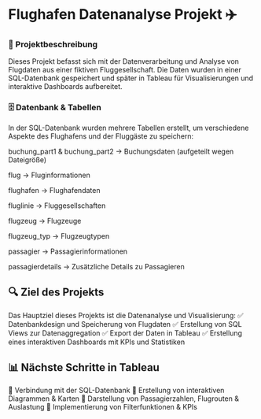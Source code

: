 # Flughafen Datenanalyse Projekt ✈️
### 📌 Projektbeschreibung
Dieses Projekt befasst sich mit der Datenverarbeitung und Analyse von Flugdaten aus einer fiktiven Fluggesellschaft. Die Daten wurden in einer SQL-Datenbank gespeichert und später in Tableau für Visualisierungen und interaktive Dashboards aufbereitet.

### 🗄️ Datenbank & Tabellen
In der SQL-Datenbank wurden mehrere Tabellen erstellt, um verschiedene Aspekte des Flughafens und der Fluggäste zu speichern:

buchung_part1 & buchung_part2 → Buchungsdaten (aufgeteilt wegen Dateigröße)

flug → Fluginformationen

flughafen → Flughafendaten

fluglinie → Fluggesellschaften

flugzeug → Flugzeuge

flugzeug_typ → Flugzeugtypen

passagier → Passagierinformationen

passagierdetails → Zusätzliche Details zu Passagieren

## 🔍 Ziel des Projekts
Das Hauptziel dieses Projekts ist die Datenanalyse und Visualisierung:
✅ Datenbankdesign und Speicherung von Flugdaten
✅ Erstellung von SQL Views zur Datenaggregation
✅ Export der Daten in Tableau
✅ Erstellung eines interaktiven Dashboards mit KPIs und Statistiken

## 📊 Nächste Schritte in Tableau
📌 Verbindung mit der SQL-Datenbank
📌 Erstellung von interaktiven Diagrammen & Karten
📌 Darstellung von Passagierzahlen, Flugrouten & Auslastung
📌 Implementierung von Filterfunktionen & KPIs
